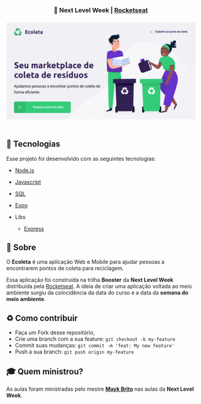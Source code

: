 <h3 align="center">
  🚀 Next Level Week |
  <a href="https://rocketseat.com.br" target="_blank">
    Rocketseat
  </a>
</h3>

<h3 align="center">
    <img alt="Imagem da página Principal" title="#logo" src="https://github.com/hericlysdlarii/D-Larii-Ecoleta/blob/master/nlw/assets/index.png">
    <br><br> 
</h3>

## :rocket: Tecnologias

Esse projeto foi desenvolvido com as seguintes tecnologias:

- [Node.js](https://nodejs.org/en/)
- [Javascript](https://www.javascript.com/)
- [SQL](https://www.mysql.com/)
- [Expo](https://expo.io/)

- Libs
  - [Express](https://expressjs.com/pt-br/)

## :bookmark: Sobre

O <strong>Ecoleta</strong> é uma aplicação Web e Mobile para ajudar pessoas a encontrarem pontos de coleta para reciclagem.

Essa aplicação foi construída na trilha <strong>Booster</strong> da <strong>Next Level Week</strong> distribuída pela [Rocketseat](https://rocketseat.com.br/). A ideia de criar uma aplicação voltada ao meio ambiente surgiu da coincidência da data do curso e a data da <strong>semana do meio ambiente</strong>.

<a id="como-contribuir"></a>

## :recycle: Como contribuir

- Faça um Fork desse repositório,
- Crie uma branch com a sua feature: `git checkout -b my-feature`
- Commit suas mudanças: `git commit -m 'feat: My new feature'`
- Push a sua branch: `git push origin my-feature`

## :mortar_board: Quem ministrou?

As aulas foram ministradas pelo mestre **[Mayk Brito](https://github.com/maykbrito)** nas aulas da **Next Level Week**.

